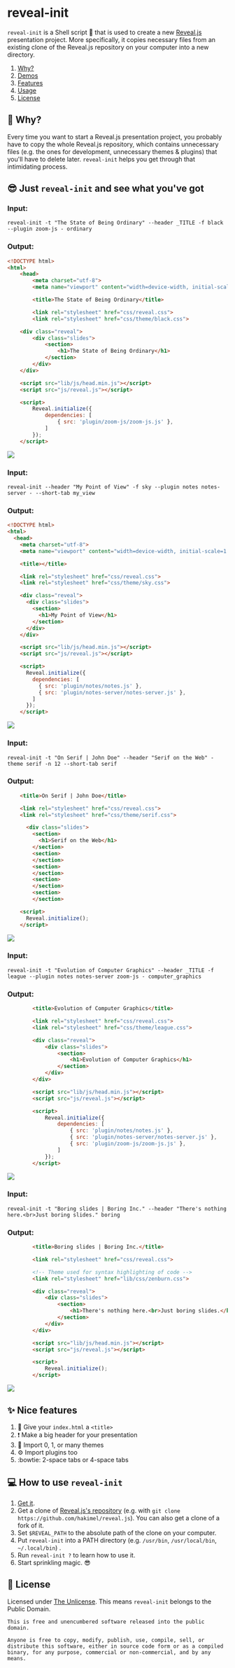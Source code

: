 reveal-init
===========

`reveal-init` is a Shell script :shell: that is used to create a new
[Reveal.js](https://revealjs.com) presentation project. More specifically, it
copies necessary files from an existing clone of the Reveal.js repository on
your computer into a new directory.

1. [Why?](#thinking-why)
2. [Demos](#sunglasses-just-reveal-init-and-see-what-youve-got)
3. [Features](#sparkles-nice-features)
4. [Usage](#computer-how-to-use-reveal-init)
5. [License](#page_with_curl-license)

:thinking: Why?
---------------

Every time you want to start a Reveal.js presentation project, you probably
have to copy the whole Reveal.js repository, which contains unnecessary files
(e.g. the ones for development, unnecessary themes & plugins) that you'll have
to delete later. `reveal-init` helps you get through that intimidating process.

:sunglasses: Just `reveal-init` and see what you've got
-------------------------------------------------------

### Input:

```shell
reveal-init -t "The State of Being Ordinary" --header _TITLE -f black --plugin zoom-js - ordinary
```

### Output:

```html
<!DOCTYPE html>
<html>
    <head>
        <meta charset="utf-8">
        <meta name="viewport" content="width=device-width, initial-scale=1.0, maximum-scale=1.0, user-scalable=no">

        <title>The State of Being Ordinary</title>

        <link rel="stylesheet" href="css/reveal.css">
        <link rel="stylesheet" href="css/theme/black.css">
```

```html
    <div class="reveal">
        <div class="slides">
            <section>
                <h1>The State of Being Ordinary</h1>
            </section>
        </div>
    </div>

    <script src="lib/js/head.min.js"></script>
    <script src="js/reveal.js"></script>

    <script>
        Reveal.initialize({
            dependencies: [
                { src: 'plugin/zoom-js/zoom-js.js' },
            ]
        });
    </script>
```

![](img/01.png)

### Input:

```shell
reveal-init --header "My Point of View" -f sky --plugin notes notes-server - --short-tab my_view
```

### Output:

```html
<!DOCTYPE html>
<html>
  <head>
    <meta charset="utf-8">
    <meta name="viewport" content="width=device-width, initial-scale=1.0, maximum-scale=1.0, user-scalable=no">

    <title></title>

    <link rel="stylesheet" href="css/reveal.css">
    <link rel="stylesheet" href="css/theme/sky.css">
```

```html
    <div class="reveal">
      <div class="slides">
        <section>
          <h1>My Point of View</h1>
        </section>
      </div>
    </div>

    <script src="lib/js/head.min.js"></script>
    <script src="js/reveal.js"></script>

    <script>
      Reveal.initialize({
        dependencies: [
          { src: 'plugin/notes/notes.js' },
          { src: 'plugin/notes-server/notes-server.js' },
        ]
      });
    </script>
```

![](img/02.png)

### Input:

```shell
reveal-init -t "On Serif | John Doe" --header "Serif on the Web" -theme serif -n 12 --short-tab serif
```

### Output:

```html
    <title>On Serif | John Doe</title>

    <link rel="stylesheet" href="css/reveal.css">
    <link rel="stylesheet" href="css/theme/serif.css">
```

```html
      <div class="slides">
        <section>
          <h1>Serif on the Web</h1>
        </section>
        <section>
        </section>
        <section>
        </section>
        <section>
        </section>
        <section>
        </section>
```

```html
    <script>
      Reveal.initialize();
    </script>
```

![](img/03.png)

### Input:

```shell
reveal-init -t "Evolution of Computer Graphics" --header _TITLE -f league --plugin notes notes-server zoom-js - computer_graphics
```

### Output:

```html
        <title>Evolution of Computer Graphics</title>

        <link rel="stylesheet" href="css/reveal.css">
        <link rel="stylesheet" href="css/theme/league.css">
```

```html
        <div class="reveal">
            <div class="slides">
                <section>
                    <h1>Evolution of Computer Graphics</h1>
                </section>
            </div>
        </div>

        <script src="lib/js/head.min.js"></script>
        <script src="js/reveal.js"></script>

        <script>
            Reveal.initialize({
                dependencies: [
                    { src: 'plugin/notes/notes.js' },
                    { src: 'plugin/notes-server/notes-server.js' },
                    { src: 'plugin/zoom-js/zoom-js.js' },
                ]
            });
        </script>
```

![](img/04.png)

### Input:

```shell
reveal-init -t "Boring slides | Boring Inc." --header "There's nothing here.<br>Just boring slides." boring
```

### Output:

```html
        <title>Boring slides | Boring Inc.</title>

        <link rel="stylesheet" href="css/reveal.css">

        <!-- Theme used for syntax highlighting of code -->
        <link rel="stylesheet" href="lib/css/zenburn.css">
```

```html
        <div class="reveal">
            <div class="slides">
                <section>
                    <h1>There's nothing here.<br>Just boring slides.</h1>
                </section>
            </div>
        </div>

        <script src="lib/js/head.min.js"></script>
        <script src="js/reveal.js"></script>

        <script>
            Reveal.initialize();
        </script>
```

![](img/05.png)

:sparkles: Nice features
------------------------

1. :gift: Give your `index.html` a `<title>`
2. :exclamation: Make a big header for your presentation
3. :art: Import 0, 1, or many themes
4. :gear: Import plugins too
5. :bowtie: 2-space tabs or 4-space tabs

:computer: How to use `reveal-init`
-----------------------------------

1. [Get it](https://github.com/NOVAglow/reveal-init/releases).
2. Get a clone of [Reveal.js's repository](https://github.com/hakimel/reveal.js)
(e.g. with `git clone https://github.com/hakimel/reveal.js`). You can also get
a clone of a fork of it.
3. Set `$REVEAL_PATH` to the absolute path of the clone on your computer.
4. Put `reveal-init` into a PATH directory (e.g. `/usr/bin`, `/usr/local/bin`,
`~/.local/bin`) .
5. Run `reveal-init ?` to learn how to use it.
6. Start sprinkling magic. :sunglasses:

:page_with_curl: License
------------------------

Licensed under [The Unlicense](http://unlicense.org/). This means `reveal-init`
belongs to the Public Domain.

```
This is free and unencumbered software released into the public domain.

Anyone is free to copy, modify, publish, use, compile, sell, or
distribute this software, either in source code form or as a compiled
binary, for any purpose, commercial or non-commercial, and by any
means.
```
